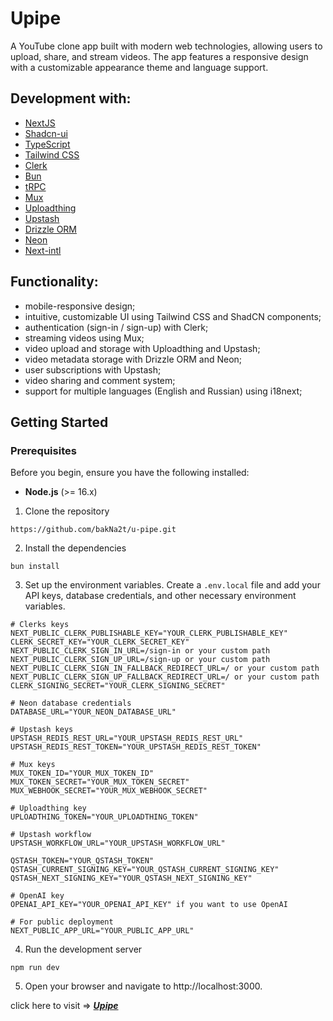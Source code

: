 # Upipe

A YouTube clone app built with modern web technologies, allowing users to upload, share, and stream videos. The app features a responsive design with a customizable appearance theme and language support.

## Development with:

<!-- ![NextJS](https://img.shields.io/badge/Next-black?style=for-the-badge&logo=next.js&logoColor=white) -->

- [NextJS](https://nextjs.org/docs)
- [Shadcn-ui](https://ui.shadcn.com/docs)
- [TypeScript](https://www.typescriptlang.org/docs/)
- [Tailwind CSS](https://tailwindcss.com/docs)
- [Clerk](https://clerk.com/docs)
- [Bun](https://bun.sh/docs/)
- [tRPC](https://trpc.io/)
- [Mux](https://www.mux.com/)
- [Uploadthing](https://uploadthing.com/docs)
- [Upstash](https://upstash.com)
- [Drizzle ORM](https://orm.drizzle.team/)
- [Neon](https://neon.com/)
- [Next-intl](https://next-intl.dev/docs/getting-started)

## Functionality:

- mobile-responsive design;
- intuitive, customizable UI using Tailwind CSS and ShadCN components;
- authentication (sign-in / sign-up) with Clerk;
- streaming videos using Mux;
- video upload and storage with Uploadthing and Upstash;
- video metadata storage with Drizzle ORM and Neon;
- user subscriptions with Upstash;
- video sharing and comment system;
- support for multiple languages (English and Russian) using i18next;

## Getting Started

### Prerequisites

Before you begin, ensure you have the following installed:

- **Node.js** (>= 16.x)

1. Clone the repository

```
https://github.com/bakNa2t/u-pipe.git
```

2. Install the dependencies

```
bun install
```

3. Set up the environment variables.
   Create a <code>.env.local</code> file and add your API keys, database credentials, and other necessary environment variables.

```
# Clerks keys
NEXT_PUBLIC_CLERK_PUBLISHABLE_KEY="YOUR_CLERK_PUBLISHABLE_KEY"
CLERK_SECRET_KEY="YOUR_CLERK_SECRET_KEY"
NEXT_PUBLIC_CLERK_SIGN_IN_URL=/sign-in or your custom path
NEXT_PUBLIC_CLERK_SIGN_UP_URL=/sign-up or your custom path
NEXT_PUBLIC_CLERK_SIGN_IN_FALLBACK_REDIRECT_URL=/ or your custom path
NEXT_PUBLIC_CLERK_SIGN_UP_FALLBACK_REDIRECT_URL=/ or your custom path
CLERK_SIGNING_SECRET="YOUR_CLERK_SIGNING_SECRET"

# Neon database credentials
DATABASE_URL="YOUR_NEON_DATABASE_URL"

# Upstash keys
UPSTASH_REDIS_REST_URL="YOUR_UPSTASH_REDIS_REST_URL"
UPSTASH_REDIS_REST_TOKEN="YOUR_UPSTASH_REDIS_REST_TOKEN"

# Mux keys
MUX_TOKEN_ID="YOUR_MUX_TOKEN_ID"
MUX_TOKEN_SECRET="YOUR_MUX_TOKEN_SECRET"
MUX_WEBHOOK_SECRET="YOUR_MUX_WEBHOOK_SECRET"

# Uploadthing key
UPLOADTHING_TOKEN="YOUR_UPLOADTHING_TOKEN"

# Upstash workflow
UPSTASH_WORKFLOW_URL="YOUR_UPSTASH_WORKFLOW_URL"

QSTASH_TOKEN="YOUR_QSTASH_TOKEN"
QSTASH_CURRENT_SIGNING_KEY="YOUR_QSTASH_CURRENT_SIGNING_KEY"
QSTASH_NEXT_SIGNING_KEY="YOUR_QSTASH_NEXT_SIGNING_KEY"

# OpenAI key
OPENAI_API_KEY="YOUR_OPENAI_API_KEY" if you want to use OpenAI

# For public deployment
NEXT_PUBLIC_APP_URL="YOUR_PUBLIC_APP_URL"
```

4. Run the development server

```
npm run dev
```

5. Open your browser and navigate to http://localhost:3000.

click here to visit => [_**Upipe**_](https://github.com/bakNa2t/u-pipe.git)
